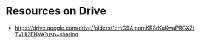 # Resources on Drive
- https://drive.google.com/drive/folders/1cmG9AmqmKR8rKaKwaPRGXZtTVHj2ENVA?usp=sharing
